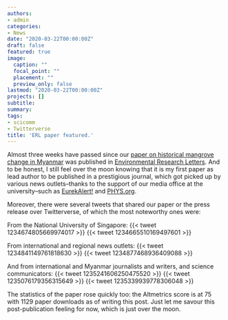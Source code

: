 ```yaml
---
authors:
- admin
categories:
- News
date: "2020-03-22T00:00:00Z"
draft: false
featured: true
image:
  caption: ""
  focal_point: ""
  placement: ""
  preview_only: false
lastmod: "2020-03-22T00:00:00Z"
projects: []
subtitle:
summary:
tags:
- scicomm
- Twitterverse
title: 'ERL paper featured.'
---
```

Almost three weeks have passed since our [paper on historical mangrove change in Myanmar](https://iopscience.iop.org/article/10.1088/1748-9326/ab666d) was published in [Environmental Research Letters](https://iopscience.iop.org/journal/1748-9326). And to be honest, I still feel over the moon knowing that it is my first paper as lead author to be published in a prestigious journal, which got picked up by various news outlets–thanks to the support of our media office at the university–such as [EurekAlert!](https://www.eurekalert.org/pub_releases/2020-03/nuos-mt6030220.php) and [PHYS.org](https://phys.org/news/2020-03-myanmar-mangroves-deforested-years.html).

Moreover, there were several tweets that shared our paper or the press release over Twitterverse, of which the most noteworthy ones were:

From the National University of Singapore:
{{< tweet 1234674805669974017 >}}
{{< tweet 1234665510169497601 >}}

From international and regional news outlets:
{{< tweet 1234841149761818630 >}}
{{< tweet 1234877468936409088 >}}

And from international and Myanmar journalists and writers, and science communicators:
{{< tweet 1235241606250475520 >}}
{{< tweet 1235076179356315649 >}}
{{< tweet 1235339939778306048 >}}

The statistics of the paper rose quickly too: the Altmetrics score is at 75 with 1129 paper downloads as of writing this post. Just let me savour this post-publication feeling for now, which is just over the moon.